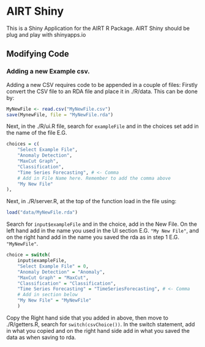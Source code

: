# AIRT Shiny

This is a Shiny Application for the AIRT R Package. AIRT Shiny should be plug and play with shinyapps.io

## Modifying Code

### Adding a new Example csv.

Adding a new CSV requires code to be appended in a couple of files:
Firstly convert the CSV file to an RDA file and place it in ./R/data. This can be done by:

```R
MyNewFile <- read.csv("MyNewFile.csv")
save(MynewFile, file = "MyNewFile.rda")
```

Next, in the ./R/ui.R file, search for `exampleFile` and in the choices set add in the name of the file E.G.

```R
choices = c(
    "Select Example File",
    "Anomaly Detection",
    "MaxCut Graph",
    "Classification",
    "Time Series Forecasting", # <- Comma
    # Add in File Name here. Remember to add the comma above
    "My New File"
),
```

Next, in ./R/server.R, at the top of the function load in the file using:

```R
load("data/MyNewFile.rda")
```

Search for `input$exampleFile` and in the choice, add in the New File. On the left hand add in the name you used in the UI section E.G. `"My New File"`, and on the right hand add in the name you saved the rda as in step 1 E.G. `"MyNewFile"`.

```R
choice = switch(
    input$exampleFile,
    "Select Example File" = 0,
    "Anomaly Detection" = "Anomaly",
    "MaxCut Graph" = "MaxCut",
    "Classification" = "Classification",
    "Time Series Forecasting" = "TimeSeriesForecasting", # <- Comma
    # Add in section below
    "My New File" = "MyNewFile"
    )
```

Copy the Right hand side that you added in above, then move to ./R/getters.R, search for `switch(csvChoice())`. In the switch statement, add in what you copied and on the right hand side add in what you saved the data as when saving to rda.
